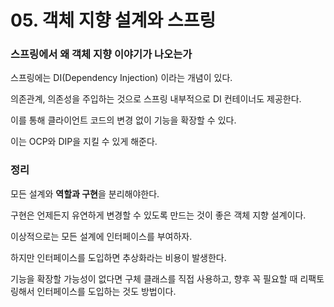 # 05. 객체 지향 설계와 스프링

### 스프링에서 왜 객체 지향 이야기가 나오는가

스프링에는 DI(Dependency Injection) 이라는 개념이 있다.

의존관계, 의존성을 주입하는 것으로 스프링 내부적으로 DI 컨테이너도 제공한다.



이를 통해 클라이언트 코드의 변경 없이 기능을 확장할 수 있다.

이는 OCP와 DIP을 지킬 수 있게 해준다.



### 정리

모든 설계와 **역할과 구현**을 분리해야한다.

구현은 언제든지 유연하게 변경할 수 있도록 만드는 것이 좋은 객체 지향 설계이다.

이상적으로는 모든 설계에 인터페이스를 부여하자.



하지만 인터페이스를 도입하면 추상화라는 비용이 발생한다.

기능을 확장할 가능성이 없다면 구체 클래스를 직접 사용하고, 향후 꼭 필요할 때 리팩토링해서 인터페이스를 도입하는 것도 방법이다.

